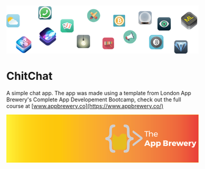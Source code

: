 ![End Banner](Documentation/readme-end-banner.png)

# ChitChat
A simple chat app. The app was made using a template from London App Brewery's Complete App Developement Bootcamp, check out the full course at [www.appbrewery.co](https://www.appbrewery.co/)

![App Brewery Banner](Documentation/AppBreweryBanner.png)
